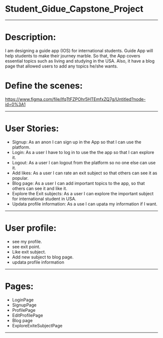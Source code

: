 # Student_Gidue_Capstone_Project

**************************************************************************************************************

 # Description:
I am designing a guide app (IOS) for international students. Guide App will help students to make their journey marble. So that, the App covers essential topics such as living and studying in the USA. Also, it have a blog page that allowed users to add any topics he/she wants.

# Define the scenes:
https://www.figma.com/file/IfqTtFZPOhr5HTEmfxZQ7g/Untitled?node-id=0%3A1

**************************************************************************************************************

 # User Stories:

- Signup: As an anon I can sign up in the App so that I can use the platform. 
- Login: As a user I have to  log in to use the the app so that I can explore it.
- Logout: As a user I can logout from the platform so no one else can use it.
- Add likes: As a user I can rate an exit subject so that others can see it as popular.
- Blog page: As a user I can add important topics to the app, so that others can see it and like it.
- Explore the Exit subjects: As a user I can explore the important subject for international student in USA.
- Updata profile information: As a use I can upata my information if I want.

**************************************************************************************************************
 
# User profile:

- see my profile.
-  see exit point.
-  Like exit subject.
-  Add new subject to blog page.
- updata profile information

**************************************************************************************************************
# Pages:

- LoginPage
- SignupPage
- ProfilePage
- EditProfilePage
- Blog page
- ExploreExiteSubjectPage
**************************************************************************************************************

